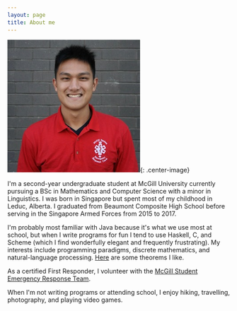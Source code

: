 ```yaml
---
layout: page
title: About me
---
```


![me](profile.jpeg){: .center-image}

I'm a second-year undergraduate student at McGill University currently pursuing a BSc in Mathematics and Computer Science with a minor in Linguistics. I was born in Singapore but spent most of my childhood in Leduc, Alberta. I graduated from Beaumont Composite High School before serving in the Singapore Armed Forces from 2015 to 2017.  

I'm probably most familiar with Java because it's what we use most at school, but when I write programs for fun I tend to use Haskell, C, and Scheme (which I find wonderfully elegant and frequently frustrating). My interests include programming paradigms, discrete mathematics, and natural-language processing. [Here]({{site.baseurl}}/misc/theoremata.html) are some theorems I like.

As a certified First Responder, I volunteer with the [McGill Student Emergency Response Team](www.msert.ca).

When I'm not writing programs or attending school, I enjoy hiking, travelling, photography, and playing video games.
